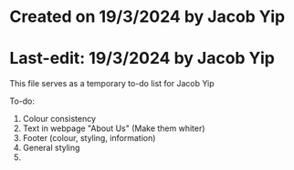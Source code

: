 # Created on 19/3/2024 by Jacob Yip
# Last-edit: 19/3/2024 by Jacob Yip
This file serves as a temporary to-do list for Jacob Yip




To-do: 
1. Colour consistency
2. Text in webpage "About Us" (Make them whiter)
3. Footer (colour, styling, information)
4. General styling
5. 











